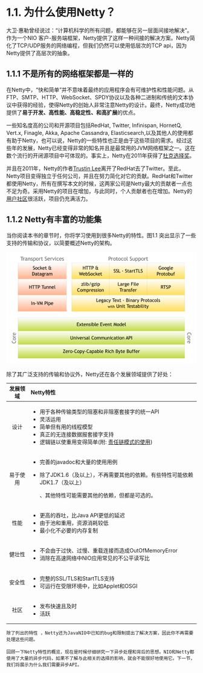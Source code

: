 # 1.1. 为什么使用Netty？

大卫·惠勒曾经说过：“计算机科学的所有问题，都能够在另一层面间接地解决”。作为一个NIO 客户-服务端框架，Netty提供了这样一种间接的解决方案。Netty简化了TCP/UDP服务的网络编程，但我们仍然可以使用低层次的TCP api，因为Netty提供了高层次的抽象。

## 1.1.1 不是所有的网络框架都是一样的

 在Netty中，“快和简单”并不意味着最终的应用程序会有可维护性和性能问题。从FTP、SMTP、HTTP、WebSocket、SPDY协议以及各种二进制和传统的文本协议中获得的经验，使得Netty的创始人非常注意Netty的设计。最终，Netty成功地提供了**易于开发、高性能、高稳定性、和高扩展**的优点。

  一些知名度高的公司和开源项目包括RedHat, Twitter, Infinispan, HornetQ, Vert.x, Finagle, Akka, Apache Cassandra, Elasticsearch,以及其他人的使用都有助于Netty，也可以说，Netty的一些特性也正是由于这些项目的需求。经过这些年的发展，Netty已经变得非常的知名并且是最常用的JVM网络框架之一。这在数个流行的开闭源项目中可体现的。事实上，Netty在2011年获得了[杜克选择奖](https://blogs.oracle.com/java/and-the-winners-arethe-dukes-choice-award)。

 并且在2011年，Netty的作者[Trustin Lee](https://twitter.com/trustin)离开了RedHat去了Twitter。至此，Netty项目变得独立于任何公司，并且在努力简化对它的贡献。RedHat和Twitter都使用Netty，所有在撰写本文的时候，这两家公司是Netty最大的贡献者一点也不足为奇。采用Netty的项目在增加，与此同时，个人贡献者也在增加。Netty的[用户社区](https://netty.io/community.html)很活跃，项目仍充满活力。

## 1.1.2 Netty有丰富的功能集

   当你阅读本书的章节时，你将学习使用到很多Netty的特性。图1.1 突出显示了一些支持的传输和协议，以简要概述Netty的架构。

![](../../.gitbook/assets/image%20%281%29.png)

除了其广泛支持的传输和协议外，Netty还在各个发展领域提供了好处：

<table>
  <thead>
    <tr>
      <th style="text-align:center">&#x53D1;&#x5C55;&#x9886;&#x57DF;</th>
      <th style="text-align:left">Netty&#x7279;&#x6027;</th>
    </tr>
  </thead>
  <tbody>
    <tr>
      <td style="text-align:center">&#x8BBE;&#x8BA1;</td>
      <td style="text-align:left">
        <ul>
          <li>&#x7528;&#x4E8E;&#x5404;&#x79CD;&#x4F20;&#x8F93;&#x7C7B;&#x578B;&#x7684;&#x963B;&#x585E;&#x548C;&#x975E;&#x963B;&#x585E;&#x5957;&#x63A5;&#x5B57;&#x7684;&#x7EDF;&#x4E00;API</li>
          <li>&#x7075;&#x6D3B;&#x8FD0;&#x7528;</li>
          <li>&#x7B80;&#x5355;&#x4F46;&#x6709;&#x7528;&#x7684;&#x7EBF;&#x7A0B;&#x6A21;&#x578B;</li>
          <li>&#x771F;&#x6B63;&#x7684;&#x65E0;&#x8FDE;&#x63A5;&#x6570;&#x636E;&#x62A5;&#x5957;&#x63A5;&#x5B57;&#x652F;&#x6301;</li>
          <li>&#x903B;&#x8F91;&#x94FE;&#x4EE5;&#x4F7F;&#x91CD;&#x7528;&#x53D8;&#x5F97;&#x7B80;&#x5355;(&#x9644;:
            <a
            href="https://sq.163yun.com/blog/article/200313202701238272">&#x8D23;&#x4EFB;&#x94FE;&#x6A21;&#x5F0F;&#x7684;&#x4F7F;&#x7528;</a>)</li>
        </ul>
      </td>
    </tr>
    <tr>
      <td style="text-align:center">&#x6613;&#x4E8E;&#x4F7F;&#x7528;</td>
      <td style="text-align:left">
        <ul>
          <li>&#x5B8C;&#x5584;&#x7684;javadoc&#x548C;&#x5927;&#x91CF;&#x7684;&#x4F7F;&#x7528;&#x7528;&#x4F8B;</li>
          <li>
            <p>&#x9664;&#x4E86;JDK1.6&#xFF08;&#x53CA;&#x4EE5;&#x4E0A;&#xFF09;&#xFF0C;&#x4E0D;&#x518D;&#x9700;&#x8981;&#x5176;&#x4ED6;&#x7684;&#x4F9D;&#x8D56;&#x3002;&#x6709;&#x4E9B;&#x7279;&#x6027;&#x53EF;&#x80FD;&#x4F9D;&#x8D56;JDK1.7&#xFF08;&#x53CA;&#x4EE5;&#x4E0A;&#xFF09;</p>
            <p>&#x3001;&#x5176;&#x4ED6;&#x7279;&#x6027;&#x53EF;&#x80FD;&#x9700;&#x8981;&#x5176;&#x4ED6;&#x7684;&#x4F9D;&#x8D56;&#xFF0C;&#x4F46;&#x90FD;&#x662F;&#x53EF;&#x9009;&#x7684;&#x3002;</p>
          </li>
        </ul>
      </td>
    </tr>
    <tr>
      <td style="text-align:center">&#x6027;&#x80FD;</td>
      <td style="text-align:left">
        <ul>
          <li>&#x66F4;&#x9AD8;&#x7684;&#x541E;&#x5410;&#xFF0C;&#x6BD4;Java API&#x66F4;&#x4F4E;&#x7684;&#x5EF6;&#x8FDF;</li>
          <li>&#x7531;&#x4E8E;&#x6C60;&#x548C;&#x91CD;&#x7528;&#xFF0C;&#x8D44;&#x6E90;&#x6D88;&#x8017;&#x8F83;&#x4F4E;</li>
          <li>&#x6700;&#x5C0F;&#x5316;&#x4E0D;&#x5FC5;&#x8981;&#x7684;&#x5185;&#x5B58;&#x590D;&#x5236;</li>
        </ul>
      </td>
    </tr>
    <tr>
      <td style="text-align:center">&#x5065;&#x58EE;&#x6027;</td>
      <td style="text-align:left">
        <ul>
          <li>&#x4E0D;&#x4F1A;&#x7531;&#x4E8E;&#x8FC7;&#x5FEB;&#x3001;&#x8FC7;&#x6162;&#x3001;&#x91CD;&#x8F7D;&#x8FDE;&#x63A5;&#x800C;&#x9020;&#x6210;OutOfMemoryError</li>
          <li>&#x6D88;&#x9664;&#x5728;&#x9AD8;&#x901F;&#x7F51;&#x7EDC;&#x4E2D;NIO&#x5E94;&#x7528;&#x5E38;&#x89C1;&#x7684;&#x4E0D;&#x516C;&#x5E73;&#x8BFB;&#x5199;&#x6BD4;</li>
        </ul>
      </td>
    </tr>
    <tr>
      <td style="text-align:center">&#x5B89;&#x5168;&#x6027;</td>
      <td style="text-align:left">
        <ul>
          <li>&#x5B8C;&#x6574;&#x7684;SSL/TLS&#x548C;StartTLS&#x652F;&#x6301;</li>
          <li>&#x53EF;&#x8FD0;&#x884C;&#x5728;&#x53D7;&#x9650;&#x73AF;&#x5883;&#x4E2D;&#xFF0C;&#x6BD4;&#x5982;Applet&#x548C;OSGI</li>
        </ul>
      </td>
    </tr>
    <tr>
      <td style="text-align:center">&#x793E;&#x533A;</td>
      <td style="text-align:left">
        <ul>
          <li>&#x53D1;&#x5E03;&#x5FEB;&#x901F;&#x4E14;&#x53CA;&#x65F6;</li>
          <li>&#x6D3B;&#x8DC3;</li>
        </ul>
      </td>
    </tr>
  </tbody>
</table>

    除了列出的特性 ，Netty还为JavaNIO中已知的bug和限制提出了解决方案，因此你不再需要处理这些问题。

    回顾一下Netty特性的概览，现在是时候仔细研究一下异步处理和背后的思想。NIO和Netty都使用了大量的异步代码，如果不了解与此相关的选择的影响，就会不能很好地使用它。下一节，我们将展示为什么我们需要异步API。

